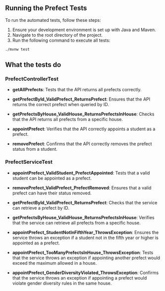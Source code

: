 ## Running the Prefect Tests

To run the automated tests, follow these steps:

1. Ensure your development environment is set up with Java and Maven.
2. Navigate to the root directory of the project.
3. Run the following command to execute all tests:

```bash
./mvnw test
```


## What the tests do

### PrefectControllerTest

- **getAllPrefects**: Tests that the API returns all prefects correctly.


- **getPrefectById_ValidPrefect_ReturnsPrefect**: Ensures that the API returns the correct prefect when queried by ID.


- **getPrefectsByHouse_ValidHouse_ReturnsPrefectsInHouse**: Checks that the API returns all prefects from a specific house.


- **appointPrefect**: Verifies that the API correctly appoints a student as a prefect.


- **removePrefect**: Confirms that the API correctly removes the prefect status from a student.

### PrefectServiceTest

- **appointPrefect_ValidStudent_PrefectAppointed**: Tests that a valid student can be appointed as a prefect.


- **removePrefect_ValidPrefect_PrefectRemoved**: Ensures that a valid prefect can have their status removed.


- **getPrefectById_ValidPrefect_ReturnsPrefect**: Checks that the service can retrieve a prefect by ID.


- **getPrefectsByHouse_ValidHouse_ReturnsPrefectsInHouse**: Verifies that the service can retrieve all prefects from a specific house.


- **appointPrefect_StudentNotInFifthYear_ThrowsException**: Ensures the service throws an exception if a student not in the fifth year or higher is appointed as a prefect.


- **appointPrefect_TooManyPrefectsInHouse_ThrowsException**: Tests that the service throws an exception if appointing another prefect would exceed the maximum allowed in a house.


- **appointPrefect_GenderDiversityViolated_ThrowsException**: Confirms that the service throws an exception if appointing a prefect would violate gender diversity rules in the same house.
